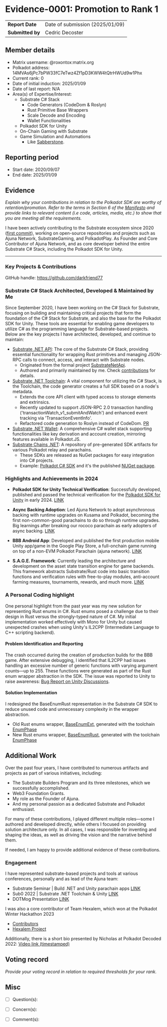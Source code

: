 # Evidence-0001: Promotion to Rank 1

|                 |                                                                                             |
| --------------- | ------------------------------------------------------------------------------------------- |
| **Report Date** | Date of submission (2025/01/09)                                                             |
| **Submitted by**| Cedric Decoster                                                                             |


## Member details

- Matrix username: @roxontox:matrix.org
- Polkadot address: 14MVAs6jPc7bPW33fC7eTwz4Zf1pD3KWW4tQtrHWUd9w1Phx
- Current rank: 0
- Date of initial induction: 2025/01/09
- Date of last report: N/A
- Area(s) of Expertise/Interest:
  - Substrate C# Stack
    - Code Generators (CodeDom & Roslyn)
    - Rust Primitive Base Wrappers
    - Scale Decode and Encoding
    - Wallet Functionalities
  - Polkadot SDK for Unity
  - On-Chain Gaming with Substrate
  - Game Simulation and Automations
    - Like [Sabberstone](https://github.com/HearthSim/SabberStone).

## Reporting period

- Start date: 2020/09/07
- End date: 2025/01/09


## Evidence
*Explain why your contributions in relation to the Polkadot SDK are worthy of retention/promotion. Refer to the terms in Section 6 of the [Manifesto](https://github.com/polkadot-fellows/manifesto/blob/main/manifesto.pdf) and provide links to relevant content (i.e code, articles, media, etc.) to show that you are meeting all the requirements.*

I have been actively contributing to the Substrate ecosystem since 2020 ([first commit](https://github.com/ajuna-network/SubstrateNetApi/commit/6783d6e9c838045548c7f0d4403e3a019cb7c5a8)), working on open-source repositories and projects such as Ajuna Network, SubstrateGaming, and PolkadotPlay. As Founder and Core Contributor of Ajuna Network, and as core developer behind the entire Substrate C# Stack, including the Polkadot SDK for Unity.

---

### Key Projects & Contributions
GitHub handle: https://github.com/darkfriend77

### Substrate C# Stack Architected, Developed & Maintained by Me

Since September 2020, I have been working on the C# Stack for Substrate, focusing on building and maintaining critical projects that form the foundation of the C# Stack for Substrate, and also the base for the Polkadot SDK for Unity. These tools are essential for enabling game developers to utilize C# as the programming language for Substrate-based projects. Below are the key projects I have architected, developed, and continue to maintain:

- [Substrate .NET API](https://github.com/SubstrateGaming/Substrate.NET.API):
  The core of the Substrate C# Stack, providing essential functionality for wrapping Rust primitives and managing JSON-RPC calls to connect, access, and interact with Substrate nodes.
  - Originated from the formal project [SubstrateNetApi](https://github.com/ajuna-network/SubstrateNetApi).
  - Authored and primarily maintained by me. Check [contributions](https://github.com/SubstrateGaming/Substrate.NET.API/graphs/contributors) for details.
- [Substrate .NET Toolchain](https://github.com/SubstrateGaming/Substrate.NET.Toolchain):
  A vital component for utilizing the C# Stack, is the Toolchain, the code generator creates a full SDK based on a node's metadata.
  - Extends the core API client with typed access to storage elements and extrinsics.
  - Recently updated to support JSON-RPC 2.0 transaction handling ('transactionWatch_v1_submitAndWatch') and enhanced event tracking via 'TransactionEventInfo'.
  - Refactored code generation to Roslyn instead of CodeDom. [PR](https://github.com/SubstrateGaming/Substrate.NET.Toolchain/pull/64)
- [Substrate .NET Wallet](https://github.com/SubstrateGaming/Substrate.NET.Wallet):
  A comprehensive C# wallet stack supporting functionalities like key derivation and account creation, mirroring features available in Polkadot.JS.
- [Substrate Chains .NET](https://github.com/SubstrateGaming/Substrate.Chains.NET):
  A repository of pre-generated SDK artifacts for various Polkadot relay and parachains.
  - These SDKs are released as NuGet packages for easy integration into C# projects.
  - Example: [Polkadot C# SDK](https://github.com/SubstrateGaming/Substrate.Chains.NET/tree/main/Substrate.Polkadot.NET) and it's the published [NUGet package](https://www.nuget.org/packages/Substrate.Polkadot.NET.Extension/1.3004.0).

### Highlights and Achievements in 2024

* **Polkadot SDK for Unity Technical Verification**: Successfully developed, published and passed the technical verification for the [Polkadot SDK for Unity](https://github.com/PolkadotPlay/Polkadot.Unity.SDK) in early 2024. [LINK](https://x.com/Polkadot/status/1768337864352284813)

* **Async Backing Adoption**: Led Ajuna Network to adopt asynchronous backing with runtime upgrades on Kusama and Polkadot, becoming the first non-common-good parachains to do so through runtime upgrades. Big learnings after breaking our rococo parachain as early adopters of async backing. [LINK](https://x.com/AjunaNetwork/status/1802698678173405601)

* **BBB Android App**: Developed and published the first production mobile Unity app/game in the Google Play Store, a full-onchain game running on top of a non-EVM Polkadot Parachain (ajuna network). [LINK](https://play.google.com/store/apps/details?id=io.ajuna.bbb&hl=de_CH)

* **S.A.G.E. Framework**: Currently leading the architecture and development on the asset state transition engine for game backends. This framework abstracts Substrate/Rust code into basic transition functions and verification rules with free-to-play modules, anti-account farming measures, tournaments, rewards, and much more. [LINK](https://github.com/ajuna-network/ajuna-pallets/tree/develop/sage)

### A Personal Coding highlight

One personal highlight from the past year was my new solution for representing Rust enums in C#. Rust enums posed a challenge due to their design in Rust versus the strongly-typed nature of C#. My initial implementation worked effectively with Mono for Unity but caused unexpected crashes when using Unity's IL2CPP (Intermediate Language to C++ scripting backend).

#### Problem Identification and Reporting

The crash occurred during the creation of production builds for the BBB game. After extensive debugging, I identified that IL2CPP had issues handling an excessive number of generic functions with varying argument counts—up to 255. These functions were generated as part of the Rust enum wrapper abstraction in the SDK. The issue was reported to Unity to raise awareness: [Bug Report on Unity Discussions](https://discussions.unity.com/t/il2cpp-build-crashes-after-unity-logo/932833/1).

#### Solution Implementation

I redesigned the BaseEnumRust representation in the Substrate C# SDK to reduce unused code and unnecessary complexity in the wrapper abstraction.

- Old Rust enums wrapper, [BaseEnumExt](https://github.com/SubstrateGaming/Substrate.NET.API/blob/0ad0b79f977823076271f6fa2774ad10f349ce52/Substrate.NetApi/Model/Types/Base/BaseEnumExt.cs), generated with the toolchain [EnumPhase](https://github.com/SubstrateGaming/Substrate.Chains.NET/blob/77cfb2265f8a61a3188bc81616e76b35f667ef3c/Substrate.Polkadot.NET/Substrate.Polkadot.NET.NetApiExt/NET/NetApiExt/Generated/Model/frame_system/EnumPhase.cs)
- New Rust enums wrapper, [BaseEnumRust](https://github.com/SubstrateGaming/Substrate.NET.API/commit/7fab0692b357221ce6df0d50a5282a6c49aaa6b6#diff-5751eaeced72d16c7bdbff9d40c528a1be34559e852d470c9a421d061c15b449), generated with the toolchain [EnumPhase](https://github.com/SubstrateGaming/Substrate.Chains.NET/blob/main/Substrate.Polkadot.NET/Substrate.Polkadot.NET.NetApiExt/NET/NetApiExt/Generated/Model/frame_system/EnumPhase.cs)

## Additional Work

Over the past four years, I have contributed to numerous artifacts and projects as part of various initiatives, including:
- The Substrate Builders Program and its three milestones, which we successfully accomplished.
- Web3 Foundation Grants.
- My role as the Founder of Ajuna.
- And my personal passion as a dedicated Substrate and Polkadot enthusiast.

For many of these contributions, I played different multiple roles—some I authored and developed directly, while others I focused on providing solution architecture only. In all cases, I was responsible for inventing and shaping the ideas, as well as driving the vision and the narrative behind them.

If needed, I am happy to provide additional evidence of these contributions.

### Engagement

I have represented substrate-based projects and tools at various conferences, personally and as lead of the Ajuna team:

* Substrate Seminar | Build .NET and Unity parachain apps [LINK](https://www.youtube.com/watch?v=IAdvCbK0kQI)
* Sub0 2022 | Substrate .NET Toolchain & Unity [LINK](https://www.youtube.com/watch?v=1Ou8VHItvgU)
* DOTMog Presentation [LINK](https://www.youtube.com/watch?v=xPE16aMZZpc)

I was also a core contributor of Team Hexalem, which won at the Polkadot Winter Hackathon 2023
* [Contributors](https://github.com/SubstrateGaming/hackathon-2023-winter/graphs/contributors)
* [Hexalem Project](https://github.com/SubstrateGaming/hackathon-2023-winter/tree/main/projects/36-Hexalem)

Additionally, there is a short bio presented by Nicholas at Polkadot Decoded 2022:
[Video link (timestamped)](https://youtu.be/3EVoZ8aVFB0?t=172)

## Voting record
*Provide your voting record in relation to required thresholds for your rank.*

## Misc

- [ ] Question(s):

- [ ] Concern(s):

- [ ] Comment(s):

